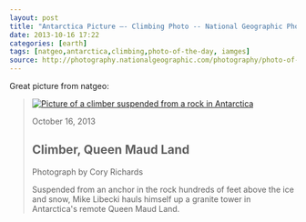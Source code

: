 ```yaml
---
layout: post
title: "Antarctica Picture –- Climbing Photo -- National Geographic Photo of the Day"
date: 2013-10-16 17:22
categories: [earth]
tags: [natgeo,antarctica,climbing,photo-of-the-day, iamges]
source: http://photography.nationalgeographic.com/photography/photo-of-the-day/climber-antarctica-richards/
---
```

Great picture from natgeo:


> [![Picture of a climber suspended from a rock in Antarctica](http://images.nationalgeographic.com/wpf/media-live/photos/000/724/cache/climber-antarctica-richards_72406_990x742.jpg)](/photography/photo-of-the-day/pyramid-mexico-nicklen/ "Go to the previous Photo of the Day")
> 
> October 16, 2013
> 
> Climber, Queen Maud Land
> ------------------------
> 
> Photograph by Cory Richards
> 
> Suspended from an anchor in the rock hundreds of feet above the ice
> and snow, Mike Libecki hauls himself up a granite tower in
> Antarctica's remote Queen Maud Land.
